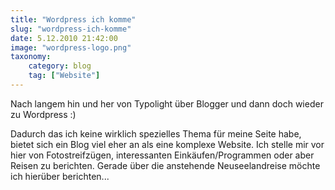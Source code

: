 ```yaml
---
title: "Wordpress ich komme"
slug: "wordpress-ich-komme"
date: 5.12.2010 21:42:00
image: "wordpress-logo.png"
taxonomy:
    category: blog
    tag: ["Website"]
---
```


Nach langem hin und her von Typolight über Blogger und dann doch wieder zu Wordpress :)

Dadurch das ich keine wirklich spezielles Thema für meine Seite habe, bietet sich ein Blog viel eher an als eine komplexe Website. Ich stelle mir vor hier von Fotostreifzügen, interessanten Einkäufen/Programmen oder aber Reisen zu berichten. Gerade über die anstehende Neuseelandreise möchte ich hierüber berichten...
